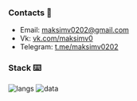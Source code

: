 ### Contacts :speech_balloon:
* Email: maksimv0202@gmail.com
* Vk: [vk.com/maksimv0](https://vk.com/maksimv0)
* Telegram: [t.me/maksimv0202](https://t.me/maksimv0202)
### Stack :keyboard:
![langs](https://user-images.githubusercontent.com/74803544/235149626-8b5e6536-1505-4128-b732-105f0ea20c18.png)
![data](https://user-images.githubusercontent.com/74803544/235151246-aa9b3456-4d5d-4e43-a54d-b95c1030fca2.png)
